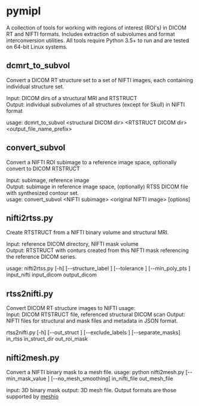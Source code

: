 # pymipl

A collection of tools for working with regions of interest (ROI's) in DICOM RT and NIFTI formats. Includes extraction of subvolumes and format interconversion utilities. All tools require Python 3.5+ to run and are tested on 64-bit Linux systems.

## dcmrt_to_subvol

Convert a DICOM RT structure set to a set of NIFTI images, each containing individual structure set.

Input: DICOM dirs of a structural MRI and RTSTRUCT <br> 
Output: individual subvolumes of all structures (except for Skull) in NIFTI format<br>

usage: dcmrt_to_subvol \<structural DICOM dir\> \<RTSTRUCT DICOM dir\> \<output_file_name_prefix\> 

## convert_subvol

Convert a NIFTI ROI subimage to a reference image space, optionally convert to DICOM RTSTRUCT

Input: subimage, reference image <br>
Output: subimage in reference image space, (optionally) RTSS DICOM file with synthesized contour set.<br>
usage: convert_subvol \<NIFTI subimage\> \<original NIFTI image\> [options] <br>

## nifti2rtss.py

Create RTSTRUCT from a NIFTI binary volume and structural MRI. 

Input: reference DICOM directory, NIFTI mask volume <br> 
Output: RTSTRUCT with conturs created from this NIFTI mask referencing the reference DICOM series.

usage: nifti2rtss.py [-h] [--structure_label <string>] [--tolerance <float>] [--min_poly_pts <int>] input_nifti input_dicom output_dicom<br>

## rtss2nifti.py
Convert DICOM RT structure images to NIFTI
usage: <br>
Input: DICOM RTSTRUCT file, referenced structural DICOM scan
Output: NIFTI files for structural and mask files and metadata in JSON format.

rtss2nifti.py [-h] [--out_struct <string>] [--exclude_labels <string>] [--separate_masks] in_rtss in_struct_dir out_roi_mask

## nifti2mesh.py
Convert a NIFTI binary mask to a mesh file.
usage: python nifti2mesh.py [--min_mask_value <int>] [--no_mesh_smoothing] in_nifti_file out_mesh_file

input: 3D binary mask
output: 3D mesh file. Output formats are those supported by <a href="https://pypi.org/project/meshio">meshio</a>
